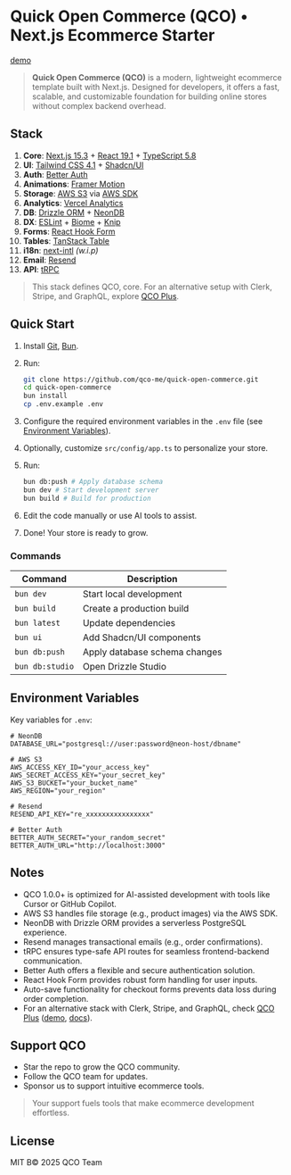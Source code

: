 # Quick Open Commerce (QCO) • Next.js Ecommerce Starter

[demo](https://demo.qco.me) 

> **Quick Open Commerce (QCO)** is a modern, lightweight ecommerce template built with Next.js. Designed for developers, it offers a fast, scalable, and customizable foundation for building online stores without complex backend overhead.

## Stack

1. **Core**: [Next.js 15.3](https://nextjs.org) + [React 19.1](https://react.dev) + [TypeScript 5.8](https://typescriptlang.org)
2. **UI**: [Tailwind CSS 4.1](https://tailwindcss.com) + [Shadcn/UI](https://ui.shadcn.com)
3. **Auth**: [Better Auth](https://better-auth.com)
4. **Animations**: [Framer Motion](https://framer.com/motion)
5. **Storage**: [AWS S3](https://aws.amazon.com/s3/) via [AWS SDK](https://aws.amazon.com/sdk-for-javascript/)
6. **Analytics**: [Vercel Analytics](https://vercel.com/docs/analytics)
7. **DB**: [Drizzle ORM](https://orm.drizzle.team) + [NeonDB](https://neon.tech)
8. **DX**: [ESLint](https://eslint.org) + [Biome](https://biomejs.dev) + [Knip](https://knip.dev)
9. **Forms**: [React Hook Form](https://react-hook-form.com)
10. **Tables**: [TanStack Table](https://tanstack.com/table)
11. **i18n**: [next-intl](https://next-intl.dev) _(w.i.p)_
12. **Email**: [Resend](https://resend.com)
13. **API**: [tRPC](https://trpc.io)

> This stack defines QCO‚ core. For an alternative setup with Clerk, Stripe, and GraphQL, explore [QCO Plus](https://github.com/qco-me/qco-plus).

## Quick Start

1. Install [Git](https://git-scm.com), [Bun](https://bun.sh).
2. Run:

   ```bash
   git clone https://github.com/qco-me/quick-open-commerce.git
   cd quick-open-commerce
   bun install
   cp .env.example .env
   ```

3. Configure the required environment variables in the `.env` file (see [Environment Variables](#environment-variables)).
4. Optionally, customize `src/config/app.ts` to personalize your store.
5. Run:

   ```bash
   bun db:push # Apply database schema
   bun dev # Start development server
   bun build # Build for production
   ```

6. Edit the code manually or use AI tools to assist.
7. Done! Your store is ready to grow.

### Commands

| Command         | Description                    |
|-----------------|--------------------------------|
| `bun dev`       | Start local development        |
| `bun build`     | Create a production build      |
| `bun latest`    | Update dependencies            |
| `bun ui`        | Add Shadcn/UI components       |
| `bun db:push`   | Apply database schema changes  |
| `bun db:studio` | Open Drizzle Studio            |

## Environment Variables

Key variables for `.env`:

```
# NeonDB
DATABASE_URL="postgresql://user:password@neon-host/dbname"

# AWS S3
AWS_ACCESS_KEY_ID="your_access_key"
AWS_SECRET_ACCESS_KEY="your_secret_key"
AWS_S3_BUCKET="your_bucket_name"
AWS_REGION="your_region"

# Resend
RESEND_API_KEY="re_xxxxxxxxxxxxxxxx"

# Better Auth
BETTER_AUTH_SECRET="your_random_secret"
BETTER_AUTH_URL="http://localhost:3000"
```

## Notes

- QCO 1.0.0+ is optimized for AI-assisted development with tools like Cursor or GitHub Copilot.
- AWS S3 handles file storage (e.g., product images) via the AWS SDK.
- NeonDB with Drizzle ORM provides a serverless PostgreSQL experience.
- Resend manages transactional emails (e.g., order confirmations).
- tRPC ensures type-safe API routes for seamless frontend-backend communication.
- Better Auth offers a flexible and secure authentication solution.
- React Hook Form provides robust form handling for user inputs.
- Auto-save functionality for checkout forms prevents data loss during order completion.
- For an alternative stack with Clerk, Stripe, and GraphQL, check [QCO Plus](https://github.com/qco-me/qco-plus) ([demo](https://plus.qco.me), [docs](https://docs.qco.me/plus)).

## Support QCO

- Star the repo to grow the QCO community.
- Follow the QCO team for updates.
- Sponsor us to support intuitive ecommerce tools.

> Your support fuels tools that make ecommerce development effortless.

## License

MIT В© 2025 QCO Team
